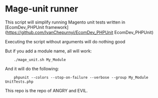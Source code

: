Mage-unit runner
=======

This script will simplify running Magento unit tests written in [EcomDev_PHPUnit framework](https://github.com/IvanChepurnyi/EcomDev_PHPUnit EcomDev_PHPUnit)

Executing the script without arguments will do nothing good

But if you add a module name, all will work:

        ./mage_unit.sh My_Module

And it will do the following:

        phpunit --colors --stop-on-failure --verbose --group My_Module UnitTests.php

This repo is the repo of ANGRY and EVIL.

